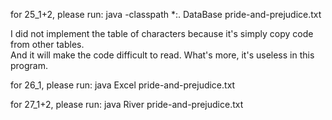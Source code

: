 for 25_1+2, please run:
java -classpath *:. DataBase pride-and-prejudice.txt

I did not implement the table of characters because it's simply copy code from other tables. \
And it will make the code difficult to read. What's more, it's useless in this program.


for 26_1, please run:
java Excel pride-and-prejudice.txt

for 27_1+2, please run:
java River pride-and-prejudice.txt